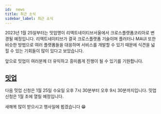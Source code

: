 ```yaml
---
id:  news
title: 최근 소식
sidebar_label: 최근 소식
---
```


2023년 1월 25일부터는 밋업명이 리액트네이티브서울에서 크로스플랫폼코리아로 변경될 예정입니다.
리액트네이티브가 결국 크로스플랫폼 기술이며 플러터나 MAUI 또한 비슷한 방법으로 여러 플랫폼들을 대응하며 서비스를 개발할 수 있기 때문에 식견을 넓힐 수 있는 기회들이 많이 있다고 보았습니다.

앞으로 밋업이 여러분께 더 유익하고 흥미롭게 진행이 될 수 있기를 기원합니다.

## [밋업](meetup)

다음 밋업 신청은 1월 25일 수요일 오후 7시 30분부터 오후 9시 30분까지입니다. 밋업 신청은 1월 초에 열릴 예정입니다.

새해복 많이 받으시고 행사일에 뵙겠습니다 😁

